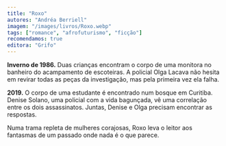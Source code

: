 ```yaml
---
title: "Roxo"
autores: "Andréa Berriell"
imagem: "/images/livros/Roxo.webp"
tags: ["romance", "afrofuturismo", "ficção"]
recomendamos: true
editora: "Grifo"
---
```


**Inverno de 1986.** Duas crianças encontram o corpo de uma monitora no banheiro do acampamento de escoteiras. A policial Olga Lacava não hesita em revirar todas as peças da investigação, mas pela primeira vez ela falha.

**2019.** O corpo de uma estudante é encontrado num bosque em Curitiba. Denise Solano, uma policial com a vida bagunçada, vê uma correlação entre os dois assassinatos. Juntas, Denise e Olga precisam encontrar as respostas.

Numa trama repleta de mulheres corajosas, Roxo leva o leitor aos fantasmas de um passado onde nada é o que parece.
